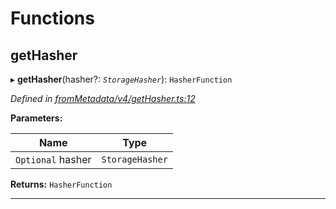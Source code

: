 

# Functions

<a id="gethasher"></a>

##  getHasher

▸ **getHasher**(hasher?: *`StorageHasher`*): `HasherFunction`

*Defined in [fromMetadata/v4/getHasher.ts:12](https://github.com/polkadot-js/api/blob/3e755b9/packages/type-storage/src/fromMetadata/v4/getHasher.ts#L12)*

**Parameters:**

| Name | Type |
| ------ | ------ |
| `Optional` hasher | `StorageHasher` |

**Returns:** `HasherFunction`

___

